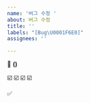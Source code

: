 ```yaml
---
name: '버그 수정 '
about: 버그 수정
title: ''
labels: "[Bug\U0001F6E0]"
assignees: ''

---
```


🚀 **()** 

☑️
☑️
☑️
☑️

✅
